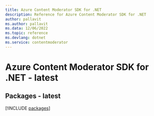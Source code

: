 ```yaml
---
title: Azure Content Moderator SDK for .NET
description: Reference for Azure Content Moderator SDK for .NET
author: pallavit
ms.author: pallavit
ms.data: 12/06/2022
ms.topic: reference
ms.devlang: dotnet
ms.service: contentmoderator
---
```

# Azure Content Moderator SDK for .NET - latest
## Packages - latest
[!INCLUDE [packages](content-moderator-index.md)]